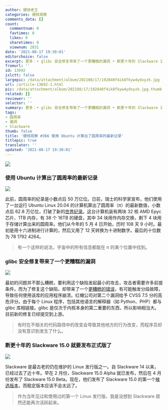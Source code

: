 ```yaml
---
author: 硬核老王
categories: 硬核观察
comments_data: []
count:
  commentnum: 0
  favtimes: 0
  likes: 0
  sharetimes: 0
  viewnum: 2831
date: '2021-08-17 19:30:01'
editorchoice: false
excerpt: 更多：• glibc 安全修复带来了一个更糟糕的漏洞 • 断更十年的 Slackware 15.0 就要发布正式版了
fromurl: ''
id: 13692
islctt: false
largepic: /data/attachment/album/202108/17/192840f4ik8fkyw4ydxyzk.jpg
url: /article-13692-1.html
pic: /data/attachment/album/202108/17/192840f4ik8fkyw4ydxyzk.jpg.thumb.jpg
related: []
reviewer: ''
selector: ''
summary: 更多：• glibc 安全修复带来了一个更糟糕的漏洞 • 断更十年的 Slackware 15.0 就要发布正式版了
tags:
- 圆周率
- 漏洞
- Slackware
thumb: false
title: '硬核观察 #366 使用 Ubuntu 计算出了圆周率的最新记录'
titlepic: true
translator: ''
updated: '2021-08-17 19:30:01'
---
```


![](/data/attachment/album/202108/17/192840f4ik8fkyw4ydxyzk.jpg)


### 使用 Ubuntu 计算出了圆周率的最新记录


![](/data/attachment/album/202108/17/192908wjk0jjh7x1sg7jgu.jpg)


此前，圆周率的纪录是小数点后 50 万亿位。日前，瑞士的科学家宣布，他们使用了一台运行 Ubuntu Linux 20.04 的计算机算出了圆周率（π）的最新数值，小数点后 62.8 万亿位，打破了新的[世界纪录](https://www.theregister.com/2021/08/17/pi_world_record_challenged/ "https://www.theregister.com/2021/08/17/pi_world_record_challenged/")。这台计算机装有两块 32 核 AMD Epyc 芯片、1TB 内存，有 38 个 16TB 的硬盘，其中 34 块用作内存交换，剩下 4 块用于存储计算出来的圆周率。他们从今年的 5 月 4 日开始，历时 108 天 9 小时。最初是用十六进制进行计算的，然后又用了 12 天转换为十进制数字。最后的十位数为 78 1792 4264。



> 
> 有一个这样的说法，宇宙中的所有信息都能在 π 的某个位置中找到。
> 
> 
> 


### glibc 安全修复带来了一个更糟糕的漏洞


![](/data/attachment/album/202108/17/192935wgnze4gx5jzzi5ad.jpg)


最初的问题并不那么糟糕，要利用这个缺陷发起最小的攻击，攻击者需要许多前提条件。而为了修复这个缺陷，却带来了一个[更糟糕的错误](https://www.zdnet.com/article/linux-glibc-security-fix-created-a-nastier-linux-bug/ "https://www.zdnet.com/article/linux-glibc-security-fix-created-a-nastier-linux-bug/")，有可能触发分段故障，导致任何使用该库的应用程序崩溃。红帽公司对第二个漏洞给予 CVSS 7.5 分的高危评分。由于每个 Linux 程序，包括其他语言的解释器（如 Python、PHP）都与 glibc 库相链接。glibc 是仅次于内核本身的第二重要的东西，所以影响相当大。目前新的修复已经提交到上游。



> 
> 有时在不相关的代码路径中的改变会导致其他地方的行为改变，而程序员却没有意识到发生了什么。
> 
> 
> 


### 断更十年的 Slackware 15.0 就要发布正式版了


![](/data/attachment/album/202108/17/192946si9ul0b8733li7b1.jpg)


Slackware 是最古老的仍在维护的 Linux 发行版之一。自 Slackware 14 以来，已经过去了近十年。早在 2 月份，Slackware 15.0 Alpha 就已发布，然后在 4 月份发布了 Slackware 15.0 Beta。现在，他们发布了 Slackware 15.0 的第一个[候选版本](http://www.slackware.com/changelog/current.php?cpu=x86_64 "http://www.slackware.com/changelog/current.php?cpu=x86_64")，而稳定版本应该不会太远了。



> 
> 作为当年见过和使用过的第一个 Linux 发行版，我是没想到 Slackware 居然还能再次活跃起来。
> 
> 
>
